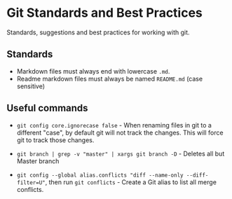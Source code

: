 # Git Standards and Best Practices

Standards, suggestions and best practices for working with git.

## Standards

- Markdown files must always end with lowercase `.md`.
- Readme markdown files must always be named `README.md` (case sensitive)

## Useful commands

- `git config core.ignorecase false` - When renaming files in git to a different "case", by default git will not track the changes. This will force git to track those changes.

- `git branch | grep -v "master" | xargs git branch -D` - Deletes all but Master branch

- `git config --global alias.conflicts "diff --name-only --diff-filter=U"`, then run `git conflicts` -  Create a Git alias to list all merge conflicts.
